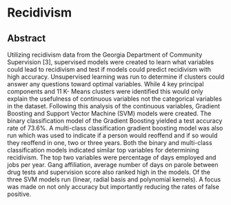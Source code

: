 # Recidivism

## Abstract
Utilizing recidivism data from the Georgia Department of Community Supervision [3],
supervised models were created to learn what variables could lead to recidivism and test if models
could predict recidivism with high accuracy. Unsupervised learning was run to determine if clusters
could answer any questions toward optimal variables. While 4 key principal components and 11 K-
Means clusters were identified this would only explain the usefulness of continuous variables not the categorical variables in the
dataset. Following this analysis of the continuous variables, Gradient Boosting and Support Vector
Machine (SVM) models were created. The binary classification model of the Gradient Boosting
yielded a test accuracy rate of 73.6%. A
multi-class classification gradient boosting model was also run which was used to indicate if a
person would reoffend and if so would they reoffend in one, two or three years. Both the binary and
multi-class classification models indicated similar top variables for determining recidivism. The top
two variables were percentage of days employed and jobs per year. Gang affiliation, average
number of days on parole between drug tests and supervision score also ranked high in the
models. Of the three SVM models run (linear, radial basis and polynomial kernels). A focus was made on not only accuracy but importantly reducing the rates of false positive.
